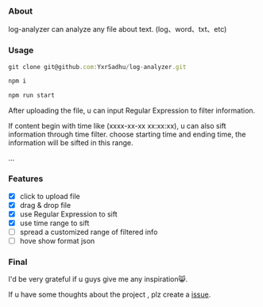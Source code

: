 ### About

log-analyzer can analyze any file about text. (log、word、txt、etc)

### Usage

```js
git clone git@github.com:YxrSadhu/log-analyzer.git

npm i

npm run start
```

After uploading the file, u can input Regular Expression to filter information.

If content begin with time like (xxxx-xx-xx xx:xx:xx), u can also sift information through time filter. choose starting time and ending time, the information will be sifted in this range.

...

### Features

- [x] click to upload file
- [x] drag & drop file
- [x] use Regular Expression to sift
- [x] use time range to sift
- [ ] spread a customized range of filtered info
- [ ] hove show format json

### Final

I'd be very grateful if u guys give me any inspiration😸.

If u have some thoughts about the project , plz create a [issue](https://github.com/YxrSadhu/log-analyzer/issues).
